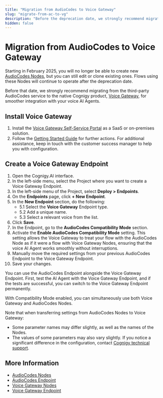 ```yaml
---
title: "Migration from AudioCodes to Voice Gateway"
slug: "migrate-from-ac-to-vg"
description: "Before the deprecation date, we strongly recommend migrating from the third-party AudioCodes service to the native Cognigy Voice Gateway product."
hidden: false
---
```


# Migration from AudioCodes to Voice Gateway

Starting in February 2025,
you will no longer be able
to create new [AudioCodes Nodes](../ai/build/node-reference/voice/audiocodes/overview.md),
but you can still edit or clone existing ones.
Flows using these Nodes will continue to operate after the deprecation date.

Before that date, we strongly recommend migrating from the third-party AudioCodes service to the native Cognigy product,
[Voice Gateway](index.md), for smoother integration with your voice AI Agents.

## Install Voice Gateway

1. Install the [Voice Gateway Self-Service Portal](overview.md) as a SaaS or on-premises solution.
2. Follow the [Getting Started Guide](getting-started.md) for further actions. For additional assistance, keep in touch with the customer success manager to help you with configuration.

## Create a Voice Gateway Endpoint

1. Open the Cognigy.AI interface.
2. In the left-side menu, select the Project where you want to create a Voice Gateway Endpoint.
3. In the left-side menu of the Project, select **Deploy > Endpoints**.
4. On the **Endpoints** page, click **+ New Endpoint**.
5. In the **New Endpoint** section, do the following:
    - 5.1 Select the **Voice Gateway** Endpoint type.<br>
    - 5.2 Add a unique name.<br>
    - 5.3 Select a relevant voice from the list.<br>
6. Click **Save**.
7. In the Endpoint, go to the **AudioCodes Compatibility Mode** section.
8. Activate the **Enable AudioCodes Compatibility Mode** setting. This setting allows the Voice Gateway to treat your flow with the AudioCodes Node as if it were a flow with Voice Gateway Nodes, ensuring that the voice AI Agent works smoothly without interruptions.
9. Manually move the required settings from your previous AudioCodes Endpoint to the Voice Gateway Endpoint.
10. Save your changes.

You can use the AudioCodes Endpoint alongside the Voice Gateway Endpoint. First, test the AI Agent with the Voice Gateway Endpoint, and if the tests are successful, you can switch to the Voice Gateway Endpoint permanently.

With Compatibility Mode enabled, you can simultaneously use both Voice Gateway and AudioCodes Nodes.

Note that when transferring settings from AudioCodes Nodes to Voice Gateway:

- Some parameter names may differ slightly, as well as the names of the Nodes.
- The values of some parameters may also vary slightly. If you notice a significant difference in the configuration, contact [Cognigy technical support](../help/get-help.md).

## More Information

- [AudioCodes Nodes](../ai/build/node-reference/voice/audiocodes/overview.md)
- [AudioCodes Endpoint](../ai/deploy/endpoint-reference/audiocodes.md)
- [Voice Gateway Nodes](../ai/build/node-reference/voice/voice-gateway/overview.md)
- [Voice Gateway Endpoint](../ai/deploy/endpoint-reference/voice-gateway.md)